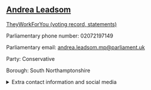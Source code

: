 ## <a href="https://members.parliament.uk/member/4117/contact">Andrea Leadsom</a>

<a href="https://www.theyworkforyou.com/mp/24829/andrea_leadsom/south_northamptonshire">TheyWorkForYou (voting record, statements)</a> 

Parliamentary phone number: 02072197149 

Parliamentary email: andrea.leadsom.mp@parliament.uk 

Party: Conservative 

Borough: South Northamptonshire 

<details><summary>Extra contact information and social media</summary> 
<li>Website: http://www.andrealeadsom.com</li>
<li>Twitter: https://twitter.com/andrealeadsom</li>
<li>Constituency office phone number: 01327353124</li>
<li>Constituency office email:</li>
<li>Facebook: https://www.facebook.com/andrealeadsom</li>
<li>Instagram:</li>
<li>Youtube:</li>
<li>Linkedin:</li>
<li>Government department phone number:</li>
<li>Government department email:</li>
<li>Threads:</li>
<li>Party office phone number:</li>
<li>Party office email:</li>
<li>Tiktok:</li>
</details>